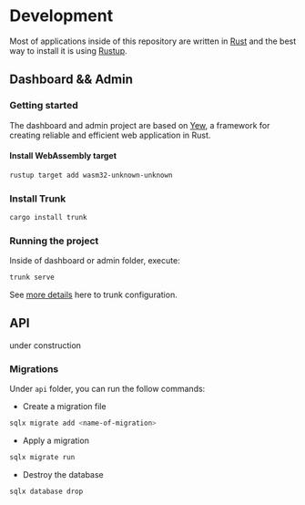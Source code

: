 # Development

Most of applications inside of this repository are written in [Rust](https://www.rust-lang.org/) and the best way to install it is using [Rustup](https://rustup.rs/).

## Dashboard && Admin

### Getting started

The dashboard and admin project are based on [Yew](https://yew.rs/), a framework for creating reliable and efficient web application in Rust.

#### Install WebAssembly target

```bash
rustup target add wasm32-unknown-unknown
```

### Install Trunk

```bash
cargo install trunk
```

### Running the project

Inside of dashboard or admin folder, execute:

```bash
trunk serve
```

See [more details](https://trunkrs.dev/configuration/) here to trunk configuration.

## API

under construction

### Migrations

Under `api` folder, you can run the follow commands:

- Create a migration file

```sh
sqlx migrate add <name-of-migration>
```

- Apply a migration

```sh
sqlx migrate run
```

- Destroy the database

```sh
sqlx database drop
```
